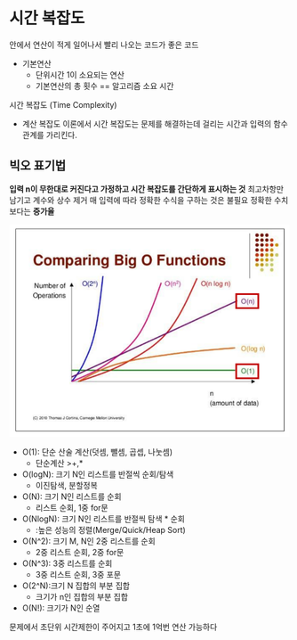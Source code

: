 #  시간 복잡도

안에서 연산이 적게 일어나서 빨리  나오는 코드가 좋은 코드

- 기본연산
    - 단위시간 1이 소요되는 연산
    - 기본연산의 총 횟수 == 알고리즘 소요 시간

시간 복잡도 (Time Complexity)
- 계산 복잡도 이론에서 시간 복잡도는 문제를 해결하는데 걸리는 시간과 입력의 함수 관계를 가리킨다.

##  빅오 표기법
**입력 n이 무한대로 커진다고 가정하고 시간 복잡도를 간단하게 표시하는 것**
최고차항만 남기고 계수와 상수 제거
매 입력에 따라 정확한 수식을 구하는 것은 불필요
정확한 수치보다는 **증가율**

![ed1c06414beed5bb8251a71c69541eac.png](ed1c06414beed5bb8251a71c69541eac.png)

 - O(1): 단순 산술 계산(덧셈, 뺄셈, 곱셉, 나눗셈)
     - 단순계산 >+,*
 - O(logN): 크기 N인 리스트를 반절씩 순회/탐색
     - 이진탐색, 분할정복
 - O(N): 크기 N인 리스트를 순회
     -  리스트 순회, 1중 for문
 - O(NlogN): 크기 N인 리스트를 반절씩 탐색 * 순회
     - :높은 성능의 정렬(Merge/Quick/Heap Sort)
 - O(N^2): 크기 M, N인 2중 리스트를 순회
     - 2중 리스트 순회, 2중 for문
 - O(N^3): 3중 리스트를 순회
     -  3중 리스트 순회, 3중 포문
 - O(2^N):크기 N 집합의 부분 집합
     - 크기가 n인 집합의 부분 집합
 - O(N!): 크기가 N인 순열

문제에서 초단위 시간제한이 주어지고 1초에 1억번 연산 가능하다

